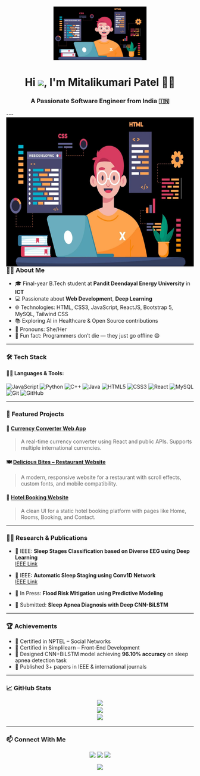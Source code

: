 <p align="center">
  <img src="image.jpg" width="250" />
</p>

<h1 align="center">Hi <img src="https://raw.githubusercontent.com/iampavangandhi/iampavangandhi/master/gifs/Hi.gif" width="40px">, I'm Mitalikumari Patel 👩‍💻</h1>

<h3 align="center">A Passionate Software Engineer from India 🇮🇳</h3>
---

<img align="left" height="400" src="image.jpg" />

### 👩‍🎓 About Me

- 🎓 Final-year B.Tech student at **Pandit Deendayal Energy University** in **ICT**
- 💻 Passionate about **Web Development**, **Deep Learning** 
- 🌐 Technologies: HTML, CSS3, JavaScript, ReactJS, Bootstrap 5, MySQL, Tailwind CSS
- 📚 Exploring AI in Healthcare & Open Source contributions
- 📌 Pronouns: She/Her
- 🤖 Fun fact: Programmers don’t die — they just go offline 😄

---

### 🛠️ Tech Stack

#### 👩‍💻 Languages & Tools:
![JavaScript](https://img.shields.io/badge/-JavaScript-black?style=flat&logo=javascript)
![Python](https://img.shields.io/badge/-Python-black?style=flat&logo=python)
![C++](https://img.shields.io/badge/-C++-00599C?style=flat&logo=c%2B%2B&logoColor=white)
![Java](https://img.shields.io/badge/-Java-ED8B00?style=flat&logo=openjdk&logoColor=white)
![HTML5](https://img.shields.io/badge/-HTML5-E34F26?style=flat&logo=html5&logoColor=white)
![CSS3](https://img.shields.io/badge/-CSS3-1572B6?style=flat&logo=css3)
![React](https://img.shields.io/badge/-React-20232A?style=flat&logo=react&logoColor=61DAFB)
![MySQL](https://img.shields.io/badge/-MySQL-4479A1?style=flat&logo=mysql)
![Git](https://img.shields.io/badge/-Git-F05032?style=flat&logo=git)
![GitHub](https://img.shields.io/badge/-GitHub-181717?style=flat&logo=github)

---

### 📌 Featured Projects

#### 💱 [Currency Converter Web App](https://github.com/mitaliptl-005/Currency-Convert)
> A real-time currency converter using React and public APIs. Supports multiple international currencies.

#### 🍽️ [Delicious Bites – Restaurant Website](https://github.com/mitaliptl-005/Restaurant_Delicious-Bites)
> A modern, responsive website for a restaurant with scroll effects, custom fonts, and mobile compatibility.

#### 🏨 [Hotel Booking Website](https://github.com/mitaliptl-005/hotel-booking)
> A clean UI for a static hotel booking platform with pages like Home, Rooms, Booking, and Contact.

---

### 👩‍🔬 Research & Publications

- 📌 IEEE: **Sleep Stages Classification based on Diverse EEG using Deep Learning**  
  [IEEE Link](https://ieeexplore.ieee.org/document/10899511)
  
- 📌 IEEE: **Automatic Sleep Staging using Conv1D Network**  
  [IEEE Link](https://ieeexplore.ieee.org/document/10985440)

- 📌 In Press: **Flood Risk Mitigation using Predictive Modeling**

- 📝 Submitted: **Sleep Apnea Diagnosis with Deep CNN-BiLSTM**

---

### 🏆 Achievements

- 🥇 Certified in NPTEL – Social Networks  
- 📜 Certified in Simplilearn – Front-End Development  
- 🧠 Designed CNN+BiLSTM model achieving **96.10% accuracy** on sleep apnea detection task  
- 🧩 Published 3+ papers in IEEE & international journals  

---

### 📈 GitHub Stats

<div align="center">
  <img src="https://github-readme-stats.vercel.app/api?username=mitaliptl-005&show_icons=true&theme=radical" />
  <br/>
  <img src="https://github-readme-streak-stats.herokuapp.com/?user=mitaliptl-005&theme=radical"/>
  <br/>
  <img src="https://github-readme-activity-graph.vercel.app/graph?username=mitaliptl-005&theme=react-dark"/>
</div>

---

### 📫 Connect With Me

<p align="center">
  <a href="mailto:mitali572003@gmail.com"><img src="https://img.icons8.com/color/48/gmail--v1.png" width="40"/></a>
  <a href="https://www.linkedin.com/in/mitali-57-ptl"><img src="https://img.icons8.com/color/48/linkedin.png" width="40"/></a>
  <a href="https://github.com/mitaliptl-005"><img src="https://img.icons8.com/material-outlined/48/github.png" width="40"/></a>
</p>

<p align="center">
  <img src="https://capsule-render.vercel.app/api?type=waving&color=gradient&height=80&section=footer"/>
</p>
